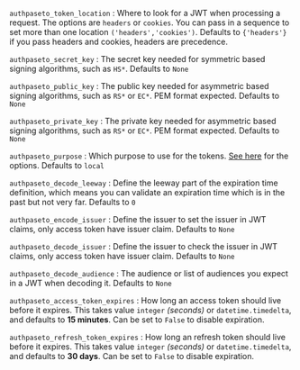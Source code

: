 `authpaseto_token_location`
:   Where to look for a JWT when processing a request. The options are `headers` or `cookies`.
    You can pass in a sequence to set more than one location `('headers','cookies')`. Defaults to `{'headers'}`
    if you pass headers and cookies, headers are precedence.

`authpaseto_secret_key`
:   The secret key needed for symmetric based signing algorithms, such as `HS*`. Defaults to `None`

`authpaseto_public_key`
:   The public key needed for asymmetric based signing algorithms, such as `RS*` or `EC*`. PEM format expected.
    Defaults to `None`

`authpaseto_private_key`
:   The private key needed for asymmetric based signing algorithms, such as `RS*` or `EC*`. PEM format expected.
    Defaults to `None`

`authpaseto_purpose`
:   Which purpose to use for the tokens. <a href="https://pyjwt.readthedocs.io/en/latest/algorithms.html" class="external-link" target="_blank">See here</a>
    for the options. Defaults to `local`

`authpaseto_decode_leeway`
:   Define the leeway part of the expiration time definition, which means you can validate an expiration
    time which is in the past but not very far. Defaults to `0`

`authpaseto_encode_issuer`
:   Define the issuer to set the issuer in JWT claims, only access token have issuer claim. Defaults to `None`

`authpaseto_decode_issuer`
:   Define the issuer to check the issuer in JWT claims, only access token have issuer claim. Defaults to `None`

`authpaseto_decode_audience`
:   The audience or list of audiences you expect in a JWT when decoding it. Defaults to `None`

`authpaseto_access_token_expires`
:   How long an access token should live before it expires. This takes value `integer` *(seconds)* or
    `datetime.timedelta`, and defaults to **15 minutes**. Can be set to `False` to disable expiration.

`authpaseto_refresh_token_expires`
:   How long an refresh token should live before it expires. This takes value `integer` *(seconds)* or
    `datetime.timedelta`, and defaults to **30 days**. Can be set to `False` to disable expiration.
